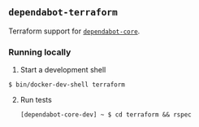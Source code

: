 ## `dependabot-terraform`

Terraform support for [`dependabot-core`][core-repo].

### Running locally

1. Start a development shell

  ```
  $ bin/docker-dev-shell terraform
  ```

2. Run tests
   ```
   [dependabot-core-dev] ~ $ cd terraform && rspec
   ```

[core-repo]: https://github.com/dependabot/dependabot-core
